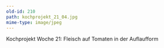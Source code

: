 ```yaml
---
old-id: 210
path: kochprojekt_21_04.jpg
mime-type: image/jpeg
---
```

Kochprojekt Woche 21:
Fleisch auf Tomaten in der Auflaufform
